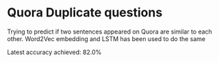 # Quora Duplicate questions
Trying to predict if two sentences appeared on Quora are similar to each other. Word2Vec embedding and LSTM has been used to do the same

Latest accuracy achieved: 82.0%

